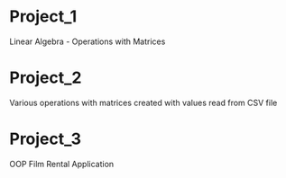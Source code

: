 # Project_1

Linear Algebra - Operations with Matrices 

# Project_2

Various operations with matrices created with values read from CSV file

# Project_3

OOP Film Rental Application
